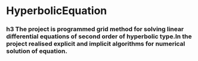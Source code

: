 # HyperbolicEquation
### h3 The project is programmed grid method for solving linear differential equations of second order of hyperbolic type.In the project realised explicit and implicit algorithms for numerical solution of equation. 
